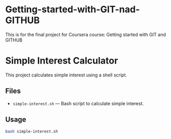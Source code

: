 # Getting-started-with-GIT-nad-GITHUB
This is for the final project for Coursera course: Getting started with GIT and GITHUB


# Simple Interest Calculator

This project calculates simple interest using a shell script.

## Files

- `simple-interest.sh` — Bash script to calculate simple interest.

## Usage

```bash
bash simple-interest.sh
